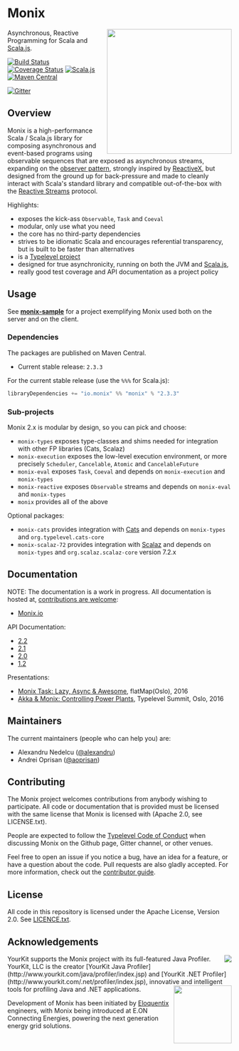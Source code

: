 # Monix

<img src="https://monix.io/public/images/monix-logo.png?ts=20161024" align="right" width="280" />

Asynchronous, Reactive Programming for Scala and [Scala.js](http://www.scala-js.org/).

[![Build Status](https://travis-ci.org/monix/monix.svg?branch=master)](https://travis-ci.org/monix/monix)
[![Coverage Status](https://codecov.io/gh/monix/monix/coverage.svg?branch=master)](https://codecov.io/gh/monix/monix?branch=master)
[![Scala.js](https://scala-js.org/assets/badges/scala.js-0.6.13.svg)](http://scala-js.org)
[![Maven Central](https://maven-badges.herokuapp.com/maven-central/io.monix/monix_2.11/badge.svg)](https://maven-badges.herokuapp.com/maven-central/io.monix/monix_2.11)

[![Gitter](https://badges.gitter.im/Join%20Chat.svg)](https://gitter.im/monix/monix?utm_source=badge&utm_medium=badge&utm_campaign=pr-badge&utm_content=badge)

## Overview

Monix is a high-performance Scala / Scala.js library for
composing asynchronous and event-based programs using observable sequences
that are exposed as asynchronous streams, expanding on the
[observer pattern](https://en.wikipedia.org/wiki/Observer_pattern),
strongly inspired by [ReactiveX](http://reactivex.io/),
but designed from the ground up  for back-pressure and made to cleanly interact
with Scala's standard library and compatible out-of-the-box with the
[Reactive Streams](http://www.reactive-streams.org/) protocol.

Highlights:

- exposes the kick-ass `Observable`, `Task` and `Coeval`
- modular, only use what you need
- the core has no third-party dependencies
- strives to be idiomatic Scala and encourages referential transparency,
  but is built to be faster than alternatives
- is a [Typelevel project](http://typelevel.org/projects/)
- designed for true asynchronicity, running on both the
  JVM and [Scala.js](scala-js.org),
- really good test coverage and API documentation as a project policy

## Usage

See **[monix-sample](https://github.com/monix/monix-sample)** for
a project exemplifying Monix used both on the server and on the client.

### Dependencies

The packages are published on Maven Central.

- Current stable release: `2.3.3`

For the current stable release (use the `%%%` for Scala.js):

```scala
libraryDependencies += "io.monix" %% "monix" % "2.3.3"
```

### Sub-projects

Monix 2.x is modular by design, so you can pick and choose:

- `monix-types` exposes type-classes and shims needed for
  integration with other FP libraries (Cats, Scalaz)
- `monix-execution` exposes the low-level execution environment, or more precisely
  `Scheduler`, `Cancelable`, `Atomic` and `CancelableFuture`
- `monix-eval` exposes `Task`, `Coeval`
   and depends on `monix-execution` and `monix-types`
- `monix-reactive` exposes `Observable` streams
   and depends on `monix-eval` and `monix-types`
- `monix` provides all of the above

Optional packages:

- `monix-cats` provides integration with [Cats](http://typelevel.org/cats) and
   depends on `monix-types` and `org.typelevel.cats-core`
- `monix-scalaz-72` provides integration with [Scalaz](http://scalaz.org) and
   depends on `monix-types` and `org.scalaz.scalaz-core` version 7.2.x

## Documentation

NOTE: The documentation is a work in progress.  All documentation is
hosted at,
[contributions are welcome](https://github.com/monix/monix.io):

- [Monix.io](https://monix.io/)

API Documentation:

- [2.2](https://monix.io/api/2.2/)
- [2.1](https://monix.io/api/2.1/)
- [2.0](https://monix.io/api/2.0/)
- [1.2](https://monix.io/api/1.2/)

Presentations:

- [Monix Task: Lazy, Async &amp; Awesome](https://alexn.org/blog/2016/05/10/monix-task.html), flatMap(Oslo), 2016
- [Akka &amp; Monix: Controlling Power Plants](https://alexn.org/blog/2016/05/15/monix-observable.html), Typelevel Summit, Oslo, 2016

## Maintainers

The current maintainers (people who can help you) are:

- Alexandru Nedelcu ([@alexandru](https://github.com/alexandru))
- Andrei Oprisan ([@aoprisan](https://github.com/aoprisan))

## Contributing

The Monix project welcomes contributions from anybody wishing to
participate.  All code or documentation that is provided must be
licensed with the same license that Monix is licensed with (Apache
2.0, see LICENSE.txt).

People are expected to follow the
[Typelevel Code of Conduct](http://typelevel.org/conduct.html) when
discussing Monix on the Github page, Gitter channel, or other venues.

Feel free to open an issue if you notice a bug, have an idea for a
feature, or have a question about the code. Pull requests are also
gladly accepted. For more information, check out the
[contributor guide](CONTRIBUTING.md).

## License

All code in this repository is licensed under the Apache License,
Version 2.0.  See [LICENCE.txt](./LICENSE.txt).

## Acknowledgements

<img src="https://raw.githubusercontent.com/wiki/monix/monix/assets/yklogo.png" align="right" />
YourKit supports the Monix project with its full-featured Java Profiler.
YourKit, LLC is the creator [YourKit Java Profiler](http://www.yourkit.com/java/profiler/index.jsp)
and [YourKit .NET Profiler](http://www.yourkit.com/.net/profiler/index.jsp),
innovative and intelligent tools for profiling Java and .NET applications.

<img src="https://raw.githubusercontent.com/wiki/monix/monix/assets/logo-eloquentix@2x.png" align="right" width="130" />

Development of Monix has been initiated by [Eloquentix](http://eloquentix.com/)
engineers, with Monix being introduced at E.ON Connecting Energies,
powering the next generation energy grid solutions.
